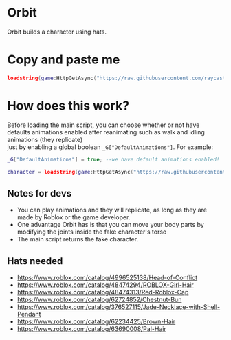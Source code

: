 # Orbit
Orbit builds a character using hats.
# Copy and paste me
```lua
loadstring(game:HttpGetAsync("https://raw.githubusercontent.com/raycast6000/orbit/main/main.lua"))()
```
# How does this work?
Before loading the main script, you can choose whether or not have defaults animations enabled after reanimating such as walk and idling animations (they replicate) \
just by enabling a global boolean `_G["DefaultAnimations"]`. For example:
```lua
_G["DefaultAnimations"] = true; --we have default animations enabled!

character = loadstring(game:HttpGetAsync("https://raw.githubusercontent.com/raycast6000/orbit/main/main.lua"))()
```
## Notes for devs
- You can play animations and they will replicate, as long as they are made by Roblox or the game developer.
- One advantage Orbit has is that you can move your body parts by modifying the joints inside the fake character's torso
- The main script returns the fake character.
## Hats needed
- https://www.roblox.com/catalog/4996525138/Head-of-Conflict
- https://www.roblox.com/catalog/48474294/ROBLOX-Girl-Hair
- https://www.roblox.com/catalog/48474313/Red-Roblox-Cap
- https://www.roblox.com/catalog/62724852/Chestnut-Bun
- https://www.roblox.com/catalog/376527115/Jade-Necklace-with-Shell-Pendant
- https://www.roblox.com/catalog/62234425/Brown-Hair
- https://www.roblox.com/catalog/63690008/Pal-Hair
